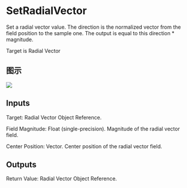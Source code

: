 # SetRadialVector

Set a radial vector value. The direction is the normalized vector from the field position to the sample one. The output is equal to this direction * magnitude.

Target is Radial Vector

## 图示

![]($-20221218-19000414.png)

## Inputs

Target: Radial Vector Object Reference.

Field Magnitude: Float (single-precision). Magnitude of the radial vector field.

Center Position: Vector. Center position of the radial vector field.  

## Outputs

Return Value: Radial Vector Object Reference.

